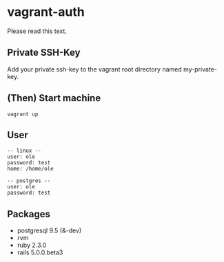 # vagrant-auth
Please read this text.

## Private SSH-Key
Add your private ssh-key to the vagrant root directory named my-private-key.

## (Then) Start machine
```
vagrant up
```

## User
```
-- linux --
user: ole
password: test
home: /home/ole

-- postgres --
user: ole
password: test
```

## Packages
- postgresql 9.5 (&-dev)
- rvm
- ruby 2.3.0
- rails 5.0.0.beta3


